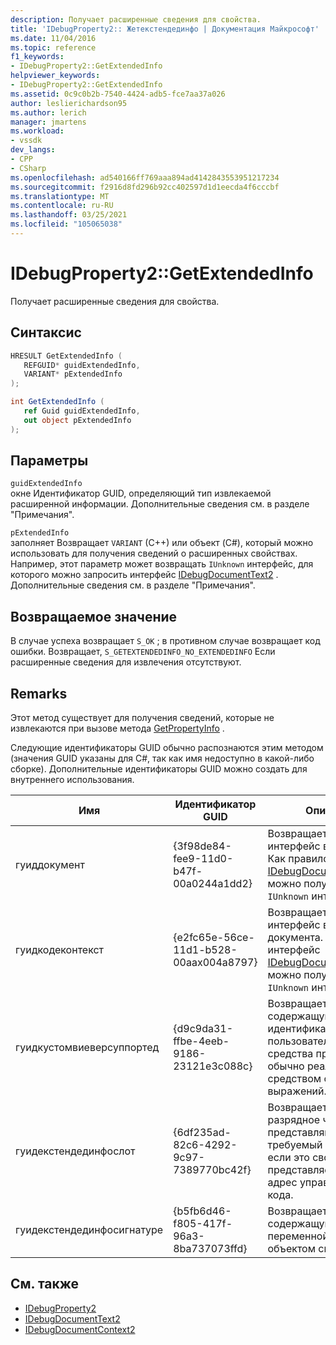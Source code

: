```yaml
---
description: Получает расширенные сведения для свойства.
title: 'IDebugProperty2:: Жетекстендединфо | Документация Майкрософт'
ms.date: 11/04/2016
ms.topic: reference
f1_keywords:
- IDebugProperty2::GetExtendedInfo
helpviewer_keywords:
- IDebugProperty2::GetExtendedInfo
ms.assetid: 0c9c0b2b-7540-4424-adb5-fce7aa37a026
author: leslierichardson95
ms.author: lerich
manager: jmartens
ms.workload:
- vssdk
dev_langs:
- CPP
- CSharp
ms.openlocfilehash: ad540166ff769aaa894ad4142843553951217234
ms.sourcegitcommit: f2916d8fd296b92cc402597d1d1eecda4f6cccbf
ms.translationtype: MT
ms.contentlocale: ru-RU
ms.lasthandoff: 03/25/2021
ms.locfileid: "105065038"
---
```

# <a name="idebugproperty2getextendedinfo"></a>IDebugProperty2::GetExtendedInfo
Получает расширенные сведения для свойства.

## <a name="syntax"></a>Синтаксис

```cpp
HRESULT GetExtendedInfo ( 
   REFGUID* guidExtendedInfo,
   VARIANT* pExtendedInfo
);
```

```csharp
int GetExtendedInfo ( 
   ref Guid guidExtendedInfo,
   out object pExtendedInfo
);
```

## <a name="parameters"></a>Параметры
`guidExtendedInfo`\
окне Идентификатор GUID, определяющий тип извлекаемой расширенной информации. Дополнительные сведения см. в разделе "Примечания".

`pExtendedInfo`\
заполняет Возвращает `VARIANT` (C++) или объект (C#), который можно использовать для получения сведений о расширенных свойствах. Например, этот параметр может возвращать `IUnknown` интерфейс, для которого можно запросить интерфейс [IDebugDocumentText2](../../../extensibility/debugger/reference/idebugdocumenttext2.md) . Дополнительные сведения см. в разделе "Примечания".

## <a name="return-value"></a>Возвращаемое значение
 В случае успеха возвращает `S_OK` ; в противном случае возвращает код ошибки. Возвращает, `S_GETEXTENDEDINFO_NO_EXTENDEDINFO` Если расширенные сведения для извлечения отсутствуют.

## <a name="remarks"></a>Remarks
 Этот метод существует для получения сведений, которые не извлекаются при вызове метода [GetPropertyInfo](../../../extensibility/debugger/reference/idebugproperty2-getpropertyinfo.md) .

 Следующие идентификаторы GUID обычно распознаются этим методом (значения GUID указаны для C#, так как имя недоступно в какой-либо сборке). Дополнительные идентификаторы GUID можно создать для внутреннего использования.

|Имя|Идентификатор GUID|Описание|
|----------|----------|-----------------|
|гуиддокумент|{3f98de84-fee9-11d0-b47f-00a0244a1dd2}|Возвращает `IUnknown` интерфейс в документ. Как правило, интерфейс [IDebugDocumentText2](../../../extensibility/debugger/reference/idebugdocumenttext2.md) можно получить из этого `IUnknown` интерфейса.|
|гуидкодеконтекст|{e2fc65e-56ce-11d1-b528-00aax004a8797}|Возвращает `IUnknown` интерфейс в контекст документа. Как правило, интерфейс [IDebugDocumentContext2](../../../extensibility/debugger/reference/idebugdocumentcontext2.md) можно получить из этого `IUnknown` интерфейса.|
|гуидкустомвиеверсуппортед|{d9c9da31-ffbe-4eeb-9186-23121e3c088c}|Возвращает строку, содержащую идентификатор CLSID пользовательского средства просмотра, обычно реализуемый средством оценки выражений.|
|гуидекстендединфослот|{6df235ad-82c6-4292-9c97-7389770bc42f}|Возвращает 32-разрядное число, представляющее требуемый номер слота, если это свойство представляет локальный адрес управляемого кода.|
|гуидекстендединфосигнатуре|{b5fb6d46-f805-417f-96a3-8ba737073ffd}|Возвращает строку, содержащую сигнатуру переменной, связанной с объектом свойства.|

## <a name="see-also"></a>См. также
- [IDebugProperty2](../../../extensibility/debugger/reference/idebugproperty2.md)
- [IDebugDocumentText2](../../../extensibility/debugger/reference/idebugdocumenttext2.md)
- [IDebugDocumentContext2](../../../extensibility/debugger/reference/idebugdocumentcontext2.md)

